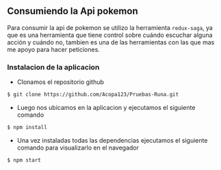 ## Consumiendo la Api pokemon


Para consumir la api de pokemon se utilizo la herramienta `redux-saga`, ya que es una herramienta que tiene control sobre cuándo escuchar alguna acción y cuándo no, tambien es una de las herramientas con las que mas me apoyo para hacer peticiones.


### Instalacion de la aplicacion

* Clonamos el repositorio github

```bash
$ git clone https://github.com/Acopa123/Pruebas-Runa.git
```

* Luego nos ubicamos en la aplicacion y ejecutamos el siguiente comando

```bash
$ npm install
```

* Una vez instaladas todas las dependencias ejecutamos el siguiente comando para visualizarlo en el navegador

```bash
$ npm start
```
